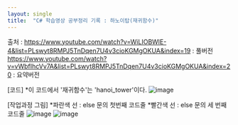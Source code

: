 ```yaml
---
layout: single
title:  "C# 학습영상 공부정리 기록 : 하노이탑(재귀함수)"
---
```


출처 : https://www.youtube.com/watch?v=WiLIOBWlE-4&list=PLswyt8RMPJ5TnDqen7U4v3cioKGMgOKUA&index=19   : 풀버전
https://www.youtube.com/watch?v=vWbfIhcVv7A&list=PLswyt8RMPJ5TnDqen7U4v3cioKGMgOKUA&index=20    : 요약버전 

[코드] 
*이 코드에서 '재귀함수'는 'hanoi_tower'이다. 
![image](https://user-images.githubusercontent.com/78286797/222935134-83915cca-9eb9-44a3-9cee-c9cb614898b0.png)

[작업과정 그림] 
*파란색 선 : else 문의 첫번째 코드줄 
*빨간색 선 : else 문의 세 번째 코드줄 
![image](https://user-images.githubusercontent.com/78286797/222935176-d08a253a-3254-47fc-bf94-0798f66be02d.png)
![image](https://user-images.githubusercontent.com/78286797/222935182-01e10b76-4094-46ba-947e-fbfd8cfd0923.png)


